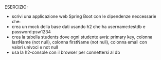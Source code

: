 ESERCIZIO:

- scrivi una applicazione web Spring Boot con le dipendenze neccessarie che:
- crea un mock della base dati usando h2 che ha username:testdb e password:psw1234
- crea la tabella students dove ogni studente avrà: 
primary key, 
colonna lastName (not null), 
colonna firstName (not null), 
colonna email con valori univoci e not null
- usa la h2-console con il browser per connettersi al db
